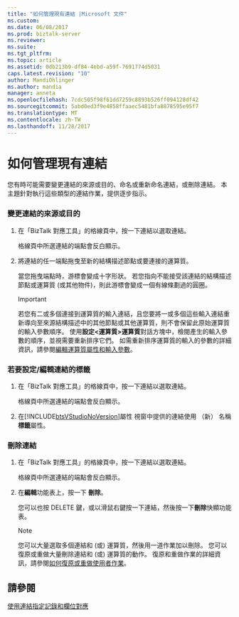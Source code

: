 ```yaml
---
title: "如何管理現有連結 |Microsoft 文件"
ms.custom: 
ms.date: 06/08/2017
ms.prod: biztalk-server
ms.reviewer: 
ms.suite: 
ms.tgt_pltfrm: 
ms.topic: article
ms.assetid: 0db213b9-df84-4ebd-a59f-7691774d5031
caps.latest.revision: "10"
author: MandiOhlinger
ms.author: mandia
manager: anneta
ms.openlocfilehash: 7cdc505f98f61dd7259c8893b526ff094128df42
ms.sourcegitcommit: 5abd0ed3f9e4858ffaaec5481bfa8878595e95f7
ms.translationtype: MT
ms.contentlocale: zh-TW
ms.lasthandoff: 11/28/2017
---
```

# <a name="how-to-manage-existing-links"></a>如何管理現有連結
您有時可能需要變更連結的來源或目的、命名或重新命名連結，或刪除連結。 本主題針對執行這些類型的連結作業，提供逐步指示。  
  
### <a name="to-change-the-source-or-destination-of-a-link"></a>變更連結的來源或目的  
  
1.  在「BizTalk 對應工具」的格線頁中，按一下連結以選取連結。  
  
     格線頁中所選連結的端點會反白顯示。  
  
2.  將連結的任一端點拖曳至新的結構描述節點或要連接的運算質。  
  
     當您拖曳端點時，游標會變成十字形狀。 若您指向不能接受該連結的結構描述節點或運算質 (或其他物件)，則此游標會變成一個有線條劃過的圓圈。  
  
    > [!IMPORTANT]
    >  若您有二或多個連接到運算質的輸入連結，且您要將一或多個這些輸入連結重新導向至來源結構描述中的其他節點或其他運算質，則不會保留此原始運算質的輸入參數順序。 使用**設定\<運算質\>運算質**對話方塊中，檢閱產生的輸入參數的順序，並視需要重新排序它們。 如需重新排序運算質的輸入的參數的詳細資訊，請參閱[編輯運算質屬性和輸入參數](../core/editing-functoid-properties-and-input-parameters.md)。  
  
### <a name="to-setedit-the-label-of-a-link"></a>若要設定/編輯連結的標籤  
  
1.  在「BizTalk 對應工具」的格線頁中，按一下連結以選取連結。  
  
     格線頁中所選連結的端點會反白顯示。  
  
2.  在[!INCLUDE[btsVStudioNoVersion](../includes/btsvstudionoversion-md.md)]屬性 視窗中提供的連結使用 （新） 名稱**標籤**屬性。  
  
### <a name="to-delete-a-link"></a>刪除連結  
  
1.  在「BizTalk 對應工具」的格線頁中，按一下連結以選取連結。  
  
     格線頁中所選連結的端點會反白顯示。  
  
2.  在**編輯**功能表上，按一下 **刪除**。  
  
     您可以也按 DELETE 鍵，或以滑鼠右鍵按一下連結，然後按一下**刪除**快顯功能表。  
  
    > [!NOTE]
    >  您可以大量選取多個連結和 (或) 運算質，然後用一道作業加以刪除。 您可以復原或重做大量刪除連結和 (或) 運算質的動作。 復原和重做作業的詳細資訊，請參閱[如何復原或重做使用者作業](../core/how-to-undo-or-redo-user-operations.md)。  
  
## <a name="see-also"></a>請參閱  
 [使用連結指定記錄和欄位對應](../core/using-links-to-specify-record-and-field-mappings.md)